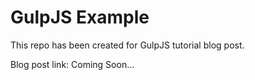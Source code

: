 GulpJS Example
===============
This repo has been created for GulpJS tutorial blog post.

Blog post link: Coming Soon...